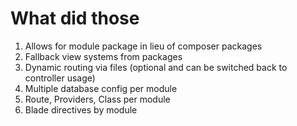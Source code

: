 # What did those
1. Allows for module package in lieu of composer packages
2. Fallback view systems from packages
3. Dynamic routing via files (optional and can be switched back to controller usage)
4. Multiple database config per module
5. Route, Providers, Class per module
6. Blade directives by module
